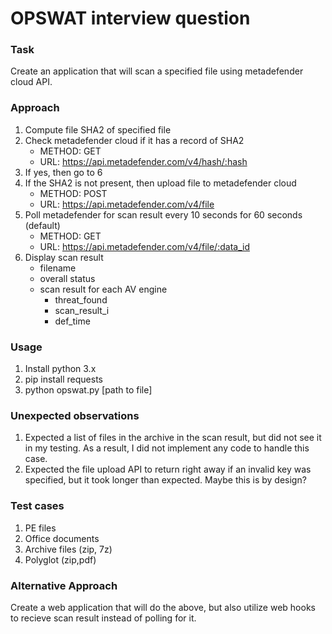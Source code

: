 # OPSWAT interview question

### Task
Create an application that will scan a specified file using metadefender cloud API.

### Approach
1. Compute file SHA2 of specified file
2. Check metadefender cloud if it has a record of SHA2
    * METHOD: GET
    * URL: https://api.metadefender.com/v4/hash/:hash
3. If yes, then go to 6
4. If the SHA2 is not present, then upload file to metadefender cloud
    * METHOD: POST
    * URL: https://api.metadefender.com/v4/file
5. Poll metadefender for scan result every 10 seconds for 60 seconds (default)
    * METHOD: GET
    * URL: https://api.metadefender.com/v4/file/:data_id
6. Display scan result
    * filename
    * overall status
    * scan result for each AV engine
      * threat_found
      * scan_result_i
      * def_time

### Usage
1. Install python 3.x
2. pip install requests
3. python opswat.py [path to file]

### Unexpected observations
1. Expected a list of files in the archive in the scan result, but did not see it in my testing.  As a result, I did not implement any code to handle this case.
2. Expected the file upload API to return right away if an invalid key was specified, but it took longer than expected.  Maybe this is by design?

### Test cases
1. PE files
2. Office documents
3. Archive files (zip, 7z)
4. Polyglot (zip,pdf)


### Alternative Approach
Create a web application that will do the above, but also utilize web hooks to recieve scan result instead of polling for it.
